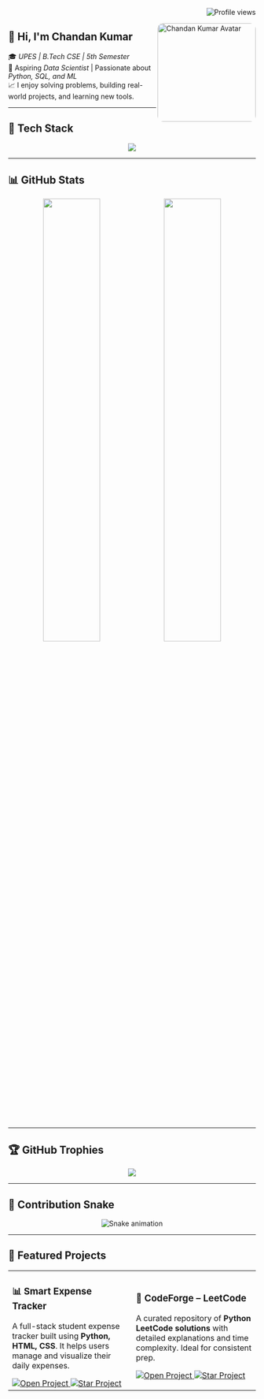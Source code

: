 <!-- Chandanr1/Chandanr1 is a ✨ special ✨ repository because its README.md appears on your GitHub profile. -->

<!-- 🧭 Profile Visitor Counter -->
<p align="right">
  <img src="https://komarev.com/ghpvc/?username=Chandanr1&label=Visitors&color=0e75b6&style=flat-square" alt="Profile views" />
</p>

<!-- 🧑‍💼 About + Image Inline -->
<p align="left">
  <img align="right" src="https://github.com/Chandanr1/Chandanr1/blob/main/avtar2.jpg?raw=true" width="200" style="border-radius:12px;" alt="Chandan Kumar Avatar"/>

## 👋 Hi, I'm Chandan Kumar

🎓 *UPES | B.Tech CSE | 5th Semester*  
🚀 Aspiring *Data Scientist* | Passionate about *Python, SQL, and ML*  
📈 I enjoy solving problems, building real-world projects, and learning new tools.
</p>

---

## 🧰 Tech Stack

<p align="center">
  <img src="https://skillicons.dev/icons?i=python,mysql,html,css,java,github,excel,matplotlib" />
</p>

---

## 📊 GitHub Stats

<p align="center">
  <img src="https://github-readme-stats.vercel.app/api?username=Akshat-mittal1&show_icons=true&theme=tokyonight" width="48%"/>
  <img src="https://github-readme-streak-stats.herokuapp.com?user=Chandanr1&theme=tokyonight" width="48%"/>
</p>

---

## 🏆 GitHub Trophies

<p align="center">
  <img src="https://github-profile-trophy.vercel.app/?username=Chandanr1&theme=tokyonight&row=1&margin-w=10" />
</p>

---

## 🐍 Contribution Snake

<p align="center">
  <img src="https://raw.githubusercontent.com/Chandanr1/snake/output/github-contribution-grid-snake.svg" alt="Snake animation" />
</p>

---
## 🚀 Featured Projects

<table>
  <tr>
    <td width="50%">
      <h3>📊 Smart Expense Tracker</h3>
      <p>A full-stack student expense tracker built using <strong>Python, HTML, CSS</strong>. It helps users manage and visualize their daily expenses.</p>
      <a href="https://github.com/Chandanr1/Smart_Expense_Tracker" target="_blank">
        <img src="https://img.shields.io/badge/Open-Project-blue?style=for-the-badge" alt="Open Project" />
      </a>
      <a href="https://github.com/Chandanr1/Smart_Expense_Tracker/stargazers" target="_blank">
        <img src="https://img.shields.io/github/stars/Chandanr1/Smart_Expense_Tracker?style=for-the-badge&label=Star&color=yellow" alt="Star Project" />
      </a>
    </td>
    <td width="50%">
      <h3>🧠 CodeForge – LeetCode</h3>
      <p>A curated repository of <strong>Python LeetCode solutions</strong> with detailed explanations and time complexity. Ideal for consistent prep.</p>
      <a href="https://github.com/Chandanr1/codeforge-leetcode" target="_blank">
        <img src="https://img.shields.io/badge/Open-Project-blue?style=for-the-badge" alt="Open Project" />
      </a>
      <a href="https://github.com/Chandanr1/codeforge-leetcode/stargazers" target="_blank">
        <img src="https://img.shields.io/github/stars/Chandanr1/codeforge-leetcode?style=for-the-badge&label=Star&color=yellow" alt="Star Project" />
      </a>
    </td>
  </tr>
</table>
